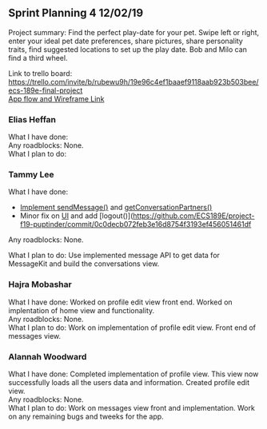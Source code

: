 ## Sprint Planning 4 12/02/19

Project summary: Find the perfect play-date for your pet. Swipe left or right, enter your ideal pet date preferences, share pictures, share personality traits, find suggested locations to set up the play date. Bob and Milo can find a third wheel.

Link to trello board: https://trello.com/invite/b/rubewu9h/19e96c4ef1baaef9118aab923b503bee/ecs-189e-final-project  
[App flow and Wireframe Link](https://drive.google.com/open?id=14Jl4QUFf4HCzplrTsMw0kmbq-UGNcwXa)

### Elias Heffan
What I have done:  
Any roadblocks: None.  
What I plan to do:  

### Tammy Lee
What I have done: 
- [Implement sendMessage()](https://github.com/ECS189E/project-f19-puptinder/commit/079dd861bb367d6b7376e99caa43b5b020fb4644) and [getConversationPartners()](https://github.com/ECS189E/project-f19-puptinder/commit/ad4ea863cfcc660cd19add10d5469d23d5775331) 
- Minor fix on [UI](https://github.com/ECS189E/project-f19-puptinder/commit/cd7da86a77b2e58964043f2722c8315b02f5e42d) and add [logout()](https://github.com/ECS189E/project-f19-puptinder/commit/0c0decb072feb3e16d8754f3193ef456051461df

Any roadblocks: None.  

What I plan to do: Use implemented message API to get data for MessageKit and build the conversations view.

### Hajra Mobashar
What I have done: Worked on profile edit view front end. Worked on implentation of home view and functionality.  
Any roadblocks: None.  
What I plan to do: Work on implementation of profile edit view. Front end of messages view.  

### Alannah Woodward
What I have done: Completed implementation of profile view. This view now successfully loads all the users data and information. Created profile edit view.  
Any roadblocks: None.  
What I plan to do: Work on messages view front and implementation. Work on any remaining bugs and tweeks for the app.  
